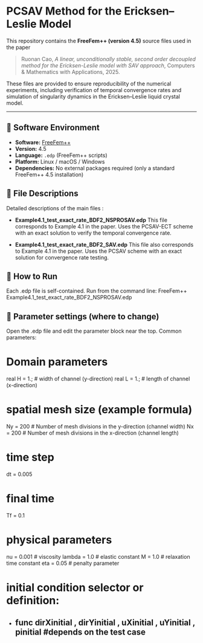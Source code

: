 # PCSAV Method for the Ericksen–Leslie Model

This repository contains the **FreeFem++ (version 4.5)** source files used in the paper

> Ruonan Cao, *A linear, unconditionally stable, second order decoupled method for the Ericksen-Leslie model with SAV approach*, Computers & Mathematics with Applications, 2025.

These files are provided to ensure reproducibility of the numerical experiments, including verification of temporal convergence rates and simulation of singularity dynamics in the Ericksen–Leslie liquid crystal model.

---

## 🧩 Software Environment
- **Software:** [FreeFem++](https://freefem.org/)  
- **Version:** 4.5   
- **Language:** `.edp` (FreeFem++ scripts)  
- **Platform:** Linux / macOS / Windows  
- **Dependencies:** No external packages required (only a standard FreeFem++ 4.5 installation)

## 🧩 File Descriptions
Detailed descriptions of the main files :
- **Example4.1_test_exact_rate_BDF2_NSPROSAV.edp**
This file corresponds to Example 4.1 in the paper. Uses the PCSAV-ECT scheme with an exact solution to verify the temporal convergence rate.

- **Example4.1_test_exact_rate_BDF2_SAV.edp**
This file also corresponds to Example 4.1 in the paper. Uses the PCSAV scheme with an exact solution for convergence rate testing.

## 🧩 How to Run
Each .edp file is self-contained. Run from the command line:
FreeFem++ Example4.1_test_exact_rate_BDF2_NSPROSAV.edp

## 🧩 Parameter settings (where to change)
Open the .edp file and edit the parameter block near the top. Common parameters:
# Domain parameters
real H    = 1.;     # width of channel (y-direction)
real L    = 1.;     # length of channel (x-direction)

# spatial mesh size (example formula)
Ny = 200   # Number of mesh divisions in the y-direction (channel width)
Nx = 200   # Number of mesh divisions in the x-direction (channel length)

# time step 
dt = 0.005

# final time
Tf = 0.1

# physical parameters
nu = 0.001         # viscosity
lambda = 1.0       # elastic constant
M = 1.0            # relaxation time constant
eta = 0.05         # penalty parameter

# initial condition selector or definition:
- ## func dirXinitial , dirYinitial , uXinitial , uYinitial , pinitial  #depends on the test case

